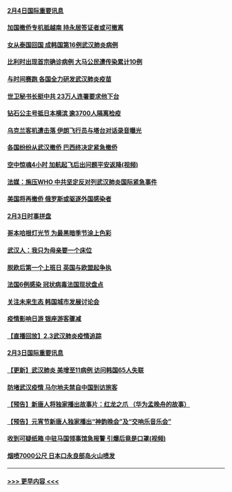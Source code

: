 #### [2月4日国际重要讯息](../pages/prog202/a102768884.md?t=02050044) 
#### [加国撤侨专机抵越南 持永居签证者或可撤离](../pages/prog202/a102768877.md?t=02050044) 
#### [女从泰国回国 成韩国第16例武汉肺炎病例](../pages/prog202/a102768669.md?t=02050044) 
#### [比利时出现首宗确诊病例 大马公民遭传染累计10例](../pages/prog202/a102768824.md?t=02050044) 
#### [与时间赛跑 各国全力研发武汉肺炎疫苗](../pages/prog202/a102768738.md?t=02050044) 
#### [世卫秘书长挺中共 23万人连署要求他下台](../pages/prog202/a102768717.md?t=02050044) 
#### [钻石公主号抵日本横滨 逾3700人隔离检疫](../pages/prog202/a102768714.md?t=02050044) 
#### [乌克兰客机遭击落 伊朗飞行员与塔台对话录音曝光](../pages/prog202/a102768645.md?t=02050044) 
#### [各国纷纷从武汉撤侨 巴西终决定紧急撤侨](../pages/prog202/a102768630.md?t=02050044) 
#### [空中惊魂4小时 加航起飞后出问题平安返降(视频)](../pages/prog202/a102768601.md?t=02050044) 
#### [法媒：施压WHO 中共坚定反对列武汉肺炎国际紧急事件](../pages/prog202/a102768584.md?t=02050044) 
#### [美国将再撤侨 俄罗斯或驱逐外国感染者](../pages/prog202/a102768247.md?t=02050044) 
#### [2月3日时事拼盘](../pages/prog202/a102768402.md?t=02050044) 
#### [哥本哈根灯光节 为最黑暗季节涂上色彩](../pages/prog202/a102768369.md?t=02050044) 
#### [武汉人：我只为母亲要一个床位](../pages/prog202/a102768250.md?t=02050044) 
#### [脱欧后第一个上班日 英国与欧盟起争执](../pages/prog202/a102768252.md?t=02050044) 
#### [法国6例感染 冠状病毒法国现状盘点](../pages/prog202/a102768157.md?t=02050044) 
#### [关注未来生态 韩国城市发展讨论会](../pages/prog202/a102768153.md?t=02050044) 
#### [疫情影响日游 银座游客骤减](../pages/prog202/a102768160.md?t=02050044) 
#### [【直播回放】2.3武汉肺炎疫情追踪](../pages/prog202/a102768128.md?t=02050044) 
#### [2月3日国际重要讯息](../pages/prog202/a102767896.md?t=02050044) 
#### [【更新】武汉肺炎 美增至11病例 访问韩国65人失联](../pages/prog202/a102758911.md?t=02050044) 
#### [防堵武汉疫情 马尔地夫禁自中国到访旅客](../pages/prog202/a102767847.md?t=02050044) 
#### [【预告】新唐人将独家播出故事片：红龙之爪 （华为孟晚舟的故事）](../pages/prog202/a102767728.md?t=02050044) 
#### [【预告】元宵节新唐人独家播出“神韵晚会”及“交响乐音乐会”](../pages/prog202/a102767674.md?t=02050044) 
#### [收到可疑纸箱 中驻马国领事馆急报警 引爆后竟是口罩(视频)](../pages/prog202/a102767695.md?t=02050044) 
#### [烟喷7000公尺 日本口永良部岛火山喷发](../pages/prog202/a102767687.md?t=02050044) 

----
#### [ >>> 更早内容 <<< ](../indexes/prog202-earlier.md)
